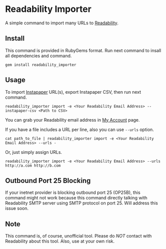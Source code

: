 Readability Importer
====================

A simple command to import many URLs to [Readability](http://www.readability.com/).

Install
-------

This command is provided in RubyGems format.
Run next command to insall all dependencies and command.

    gem install readability_importer

Usage
-----

To import [Instapaper](http://www.instapaper.com/) URL(s),
export Instapaper CSV, then run next command.

    readability_importer import -e <Your Readability Email Address> --instapaper-csv <Path to CSV>

You can grab your Readability email address in [My Account](https://www.readability.com/account/email) page.

If you have a file includes a URL per line,
also you can use ``--urls`` option.

    cat path_to_file | readability_importer import -e <Your Readability Email Address> --urls -

Or, just simply assign URLs.

    readability_importer import -e <Your Readability Email Address> --urls http://a.com http://b.com

Outbound Port 25 Blocking
-------------------------

If your inetnet provider is blocking outbound port 25 (OP25B),
this command might not work
because this command directly talking with Readability SMTP server using SMTP protocol on port 25.
Will address this issue soon.

Note
----

This command is, of course, unofficial tool.
Please do *NOT* contact with Readability about this tool.
Also, use at your own risk.
